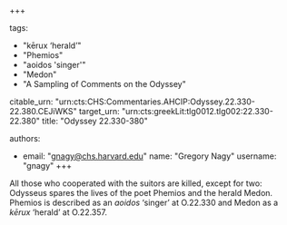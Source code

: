 +++

tags:
- "kērux ‘herald’"
- "Phemios"
- "aoidos &#39;singer&#39;"
- "Medon"
- "A Sampling of Comments on the Odyssey"

citable_urn: "urn:cts:CHS:Commentaries.AHCIP:Odyssey.22.330-22.380.CEJiWKS"
target_urn: "urn:cts:greekLit:tlg0012.tlg002:22.330-22.380"
title: "Odyssey 22.330-380"

authors:
- email: "gnagy@chs.harvard.edu"
  name: "Gregory Nagy"
  username: "gnagy"
+++

<p>All those who cooperated with the suitors are killed, except for two: Odysseus spares the lives of the poet Phemios and the herald Medon. Phemios is described as an <em>aoidos</em> ‘singer’ at O.22.330 and Medon as a <em>kērux</em> ‘herald’ at O.22.357.  </p>